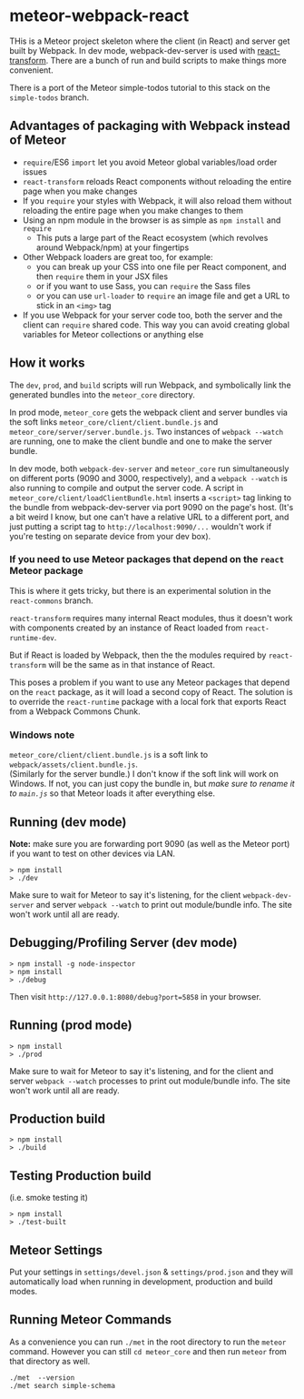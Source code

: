 # meteor-webpack-react

THis is a Meteor project skeleton where the client (in React) and server get built by Webpack.  In dev mode,
webpack-dev-server is used with [react-transform](https://github.com/gaearon/babel-plugin-react-transform).  There are a bunch of run and build scripts to make things more
convenient.

There is a port of the Meteor simple-todos tutorial to this stack on the `simple-todos` branch.

## Advantages of packaging with Webpack instead of Meteor

* `require`/ES6 `import` let you avoid Meteor global variables/load order issues
* `react-transform` reloads React components without reloading the entire page
  when you make changes
* If you `require` your styles with Webpack, it will also reload them without
  reloading the entire page when you make changes to them
* Using an npm module in the browser is as simple as `npm install` and `require`
  * This puts a large part of the React ecosystem (which revolves around Webpack/npm)
    at your fingertips
* Other Webpack loaders are great too, for example:
  * you can break up your CSS into one file per React component, and then `require`
    them in your JSX files
  * or if you want to use Sass, you can `require` the Sass files
  * or you can use `url-loader` to `require` an image file and get a URL to stick in
    an `<img>` tag
* If you use Webpack for your server code too, both the server and the client can `require`
  shared code.  This way you can avoid creating global variables for Meteor collections or
  anything else

## How it works

The `dev`, `prod`, and `build` scripts will run Webpack, and symbolically link the generated bundles
into the `meteor_core` directory.

In prod mode, `meteor_core` gets the webpack client and server bundles via the soft links `meteor_core/client/client.bundle.js` and `meteor_core/server/server.bundle.js`.  Two instances of `webpack --watch` are running, one to make the client bundle and one to make the server bundle.

In dev mode, both `webpack-dev-server` and `meteor_core` run simultaneously on different ports (9090 and 3000, respectively), and a `webpack --watch` is also running to compile and output the server code.  A script in `meteor_core/client/loadClientBundle.html` inserts a `<script>` tag linking to the bundle from webpack-dev-server via port 9090 on the page's host.  (It's a bit weird I know, but one can't have a relative URL to a different port, and just putting a script tag to `http://localhost:9090/...` wouldn't work if you're testing on separate device from your dev box).

### If you need to use Meteor packages that depend on the `react` Meteor package

This is where it gets tricky, but there is an experimental solution in the `react-commons` branch.

`react-transform` requires many internal React modules, thus it doesn't work with components
created by an instance of React loaded from `react-runtime-dev`.

But if React is loaded by Webpack, then the the modules required by `react-transform`
will be the same as in that instance of React.

This poses a problem if you want to use any Meteor packages that depend on the `react` package,
as it will load a second copy of React.  The solution is to override the `react-runtime` package
with a local fork that exports React from a Webpack Commons Chunk.

### Windows note

`meteor_core/client/client.bundle.js` is a soft link to `webpack/assets/client.bundle.js`.  
(Similarly for the server bundle.) I don't know
if the soft link will work on Windows.  If not, you can just copy the bundle in, but *make sure
to rename it to `main.js`* so that Meteor loads it after everything else.

## Running (dev mode)

**Note:** make sure you are forwarding port 9090 (as well as the Meteor port) if you want to test on other devices via LAN.

```
> npm install
> ./dev
```
Make sure to wait for Meteor to say it's listening, for the client `webpack-dev-server` and server `webpack --watch` to print out module/bundle info.  The site won't work until all are ready.

## Debugging/Profiling Server (dev mode)

```
> npm install -g node-inspector
> npm install
> ./debug
```
Then visit `http://127.0.0.1:8080/debug?port=5858` in your browser.

## Running (prod mode)

```
> npm install
> ./prod
```
Make sure to wait for Meteor to say it's listening, and for the client and server `webpack --watch` processes to print out module/bundle info.  The site won't work until all are ready.

## Production build

```
> npm install
> ./build
```


## Testing Production build

(i.e. smoke testing it)
```
> npm install
> ./test-built
```


## Meteor Settings

Put your settings in `settings/devel.json` & `settings/prod.json` and they will automatically load when running in development, production and build modes.


## Running Meteor Commands

As a convenience you can run `./met` in the root directory to run the `meteor` command. However you can still `cd meteor_core` and then run `meteor` from that directory as well.

```
./met  --version
./met search simple-schema
```